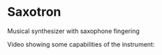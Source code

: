 # Saxotron
Musical synthesizer with saxophone fingering

Video showing some capabilities of the instrument:

